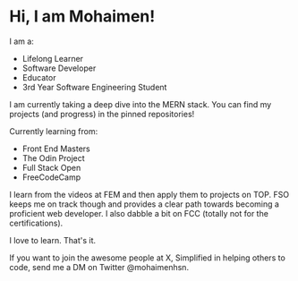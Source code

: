 # Hi, I am Mohaimen!

I am a:

- Lifelong Learner
- Software Developer
- Educator
- 3rd Year Software Engineering Student

I am currently taking a deep dive into the MERN stack. You can find my projects (and progress) in the pinned repositories!

Currently learning from:

- Front End Masters
- The Odin Project
- Full Stack Open
- FreeCodeCamp

I learn from the videos at FEM and then apply them to projects on TOP. FSO keeps me on track though and provides a clear path towards becoming a proficient web developer. I also dabble a bit on FCC (totally not for the certifications).

I love to learn. That's it.

If you want to join the awesome people at X, Simplified in helping others to code, send me a DM on Twitter @mohaimenhsn.
